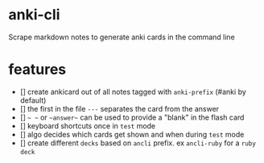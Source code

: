 # anki-cli
Scrape markdown notes to generate anki cards in the command line

# features
- [] create ankicard out of all notes tagged with `anki-prefix` (#anki by default)
- [] the first in the file `---` separates the card from the answer
- [] `~ ~` or `~answer~` can be used to provide a "blank" in the flash card
- [] keyboard shortcuts once in `test` mode
- [] algo decides which cards get shown and when during `test` mode
- [] create different `decks` based on `ancli` prefix. ex `ancli-ruby` for a `ruby` `deck`

